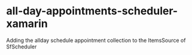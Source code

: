 # all-day-appointments-scheduler-xamarin
Adding the allday schedule appointment collection to the ItemsSource of SfScheduler
